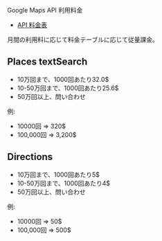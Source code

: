 Google Maps API 利用料金

- [API 料金表](https://cloud.google.com/maps-platform/pricing/sheet/?hl=ja)

月間の利用料に応じて料金テーブルに応じて従量課金。

## Places textSearch

- 10万回まで、1000回あたり32.0$
- 10-50万回まで、1000回あたり25.6$
- 50万回以上、問い合わせ

例:
- 10000回 => 320$
- 100,000回 => 3,200$
  
## Directions

- 10万回まで、1000回あたり5$
- 10-50万回まで、1000回あたり4$
- 50万回以上、問い合わせ

例:
- 10000回 => 50$
- 100,000回 => 500$
